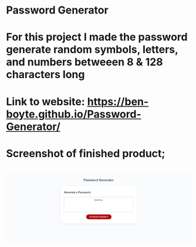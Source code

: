 # Password Generator

# For this project I made the password generate random symbols, letters, and numbers betweeen 8 & 128 characters long

# Link to website: https://ben-boyte.github.io/Password-Generator/

# Screenshot of finished product;

# ![Screenshot](./Develop/assets/images/Screenshot.PNG "Screenshot")